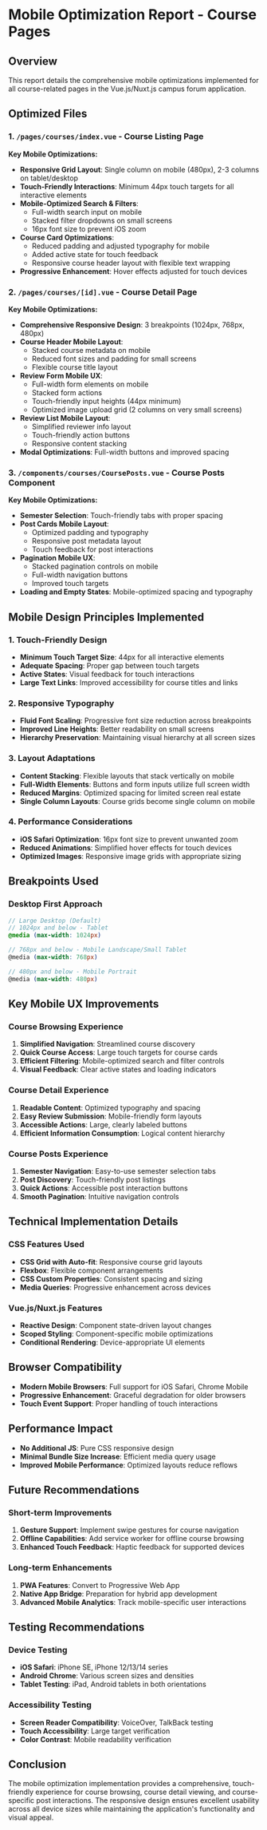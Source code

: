 # Mobile Optimization Report - Course Pages

## Overview
This report details the comprehensive mobile optimizations implemented for all course-related pages in the Vue.js/Nuxt.js campus forum application.

## Optimized Files

### 1. `/pages/courses/index.vue` - Course Listing Page
**Key Mobile Optimizations:**
- **Responsive Grid Layout**: Single column on mobile (480px), 2-3 columns on tablet/desktop
- **Touch-Friendly Interactions**: Minimum 44px touch targets for all interactive elements
- **Mobile-Optimized Search & Filters**: 
  - Full-width search input on mobile
  - Stacked filter dropdowns on small screens
  - 16px font size to prevent iOS zoom
- **Course Card Optimizations**:
  - Reduced padding and adjusted typography for mobile
  - Added active state for touch feedback
  - Responsive course header layout with flexible text wrapping
- **Progressive Enhancement**: Hover effects adjusted for touch devices

### 2. `/pages/courses/[id].vue` - Course Detail Page
**Key Mobile Optimizations:**
- **Comprehensive Responsive Design**: 3 breakpoints (1024px, 768px, 480px)
- **Course Header Mobile Layout**:
  - Stacked course metadata on mobile
  - Reduced font sizes and padding for small screens
  - Flexible course title layout
- **Review Form Mobile UX**:
  - Full-width form elements on mobile
  - Stacked form actions
  - Touch-friendly input heights (44px minimum)
  - Optimized image upload grid (2 columns on very small screens)
- **Review List Mobile Layout**:
  - Simplified reviewer info layout
  - Touch-friendly action buttons
  - Responsive content stacking
- **Modal Optimizations**: Full-width buttons and improved spacing

### 3. `/components/courses/CoursePosts.vue` - Course Posts Component
**Key Mobile Optimizations:**
- **Semester Selection**: Touch-friendly tabs with proper spacing
- **Post Cards Mobile Layout**:
  - Optimized padding and typography
  - Responsive post metadata layout
  - Touch feedback for post interactions
- **Pagination Mobile UX**:
  - Stacked pagination controls on mobile
  - Full-width navigation buttons
  - Improved touch targets
- **Loading and Empty States**: Mobile-optimized spacing and typography

## Mobile Design Principles Implemented

### 1. Touch-Friendly Design
- **Minimum Touch Target Size**: 44px for all interactive elements
- **Adequate Spacing**: Proper gap between touch targets
- **Active States**: Visual feedback for touch interactions
- **Large Text Links**: Improved accessibility for course titles and links

### 2. Responsive Typography
- **Fluid Font Scaling**: Progressive font size reduction across breakpoints
- **Improved Line Heights**: Better readability on small screens
- **Hierarchy Preservation**: Maintaining visual hierarchy at all screen sizes

### 3. Layout Adaptations
- **Content Stacking**: Flexible layouts that stack vertically on mobile
- **Full-Width Elements**: Buttons and form inputs utilize full screen width
- **Reduced Margins**: Optimized spacing for limited screen real estate
- **Single Column Layouts**: Course grids become single column on mobile

### 4. Performance Considerations
- **iOS Safari Optimization**: 16px font size to prevent unwanted zoom
- **Reduced Animations**: Simplified hover effects for touch devices
- **Optimized Images**: Responsive image grids with appropriate sizing

## Breakpoints Used

### Desktop First Approach
```scss
// Large Desktop (Default)
// 1024px and below - Tablet
@media (max-width: 1024px)

// 768px and below - Mobile Landscape/Small Tablet  
@media (max-width: 768px)

// 480px and below - Mobile Portrait
@media (max-width: 480px)
```

## Key Mobile UX Improvements

### Course Browsing Experience
1. **Simplified Navigation**: Streamlined course discovery
2. **Quick Course Access**: Large touch targets for course cards
3. **Efficient Filtering**: Mobile-optimized search and filter controls
4. **Visual Feedback**: Clear active states and loading indicators

### Course Detail Experience
1. **Readable Content**: Optimized typography and spacing
2. **Easy Review Submission**: Mobile-friendly form layouts
3. **Accessible Actions**: Large, clearly labeled buttons
4. **Efficient Information Consumption**: Logical content hierarchy

### Course Posts Experience
1. **Semester Navigation**: Easy-to-use semester selection tabs
2. **Post Discovery**: Touch-friendly post listings
3. **Quick Actions**: Accessible post interaction buttons
4. **Smooth Pagination**: Intuitive navigation controls

## Technical Implementation Details

### CSS Features Used
- **CSS Grid with Auto-fit**: Responsive course grid layouts
- **Flexbox**: Flexible component arrangements
- **CSS Custom Properties**: Consistent spacing and sizing
- **Media Queries**: Progressive enhancement across devices

### Vue.js/Nuxt.js Features
- **Reactive Design**: Component state-driven layout changes
- **Scoped Styling**: Component-specific mobile optimizations
- **Conditional Rendering**: Device-appropriate UI elements

## Browser Compatibility
- **Modern Mobile Browsers**: Full support for iOS Safari, Chrome Mobile
- **Progressive Enhancement**: Graceful degradation for older browsers
- **Touch Event Support**: Proper handling of touch interactions

## Performance Impact
- **No Additional JS**: Pure CSS responsive design
- **Minimal Bundle Size Increase**: Efficient media query usage
- **Improved Mobile Performance**: Optimized layouts reduce reflows

## Future Recommendations

### Short-term Improvements
1. **Gesture Support**: Implement swipe gestures for course navigation
2. **Offline Capabilities**: Add service worker for offline course browsing
3. **Enhanced Touch Feedback**: Haptic feedback for supported devices

### Long-term Enhancements
1. **PWA Features**: Convert to Progressive Web App
2. **Native App Bridge**: Preparation for hybrid app development
3. **Advanced Mobile Analytics**: Track mobile-specific user interactions

## Testing Recommendations

### Device Testing
- **iOS Safari**: iPhone SE, iPhone 12/13/14 series
- **Android Chrome**: Various screen sizes and densities
- **Tablet Testing**: iPad, Android tablets in both orientations

### Accessibility Testing
- **Screen Reader Compatibility**: VoiceOver, TalkBack testing
- **Touch Accessibility**: Large target verification
- **Color Contrast**: Mobile readability verification

## Conclusion
The mobile optimization implementation provides a comprehensive, touch-friendly experience for course browsing, course detail viewing, and course-specific post interactions. The responsive design ensures excellent usability across all device sizes while maintaining the application's functionality and visual appeal.
